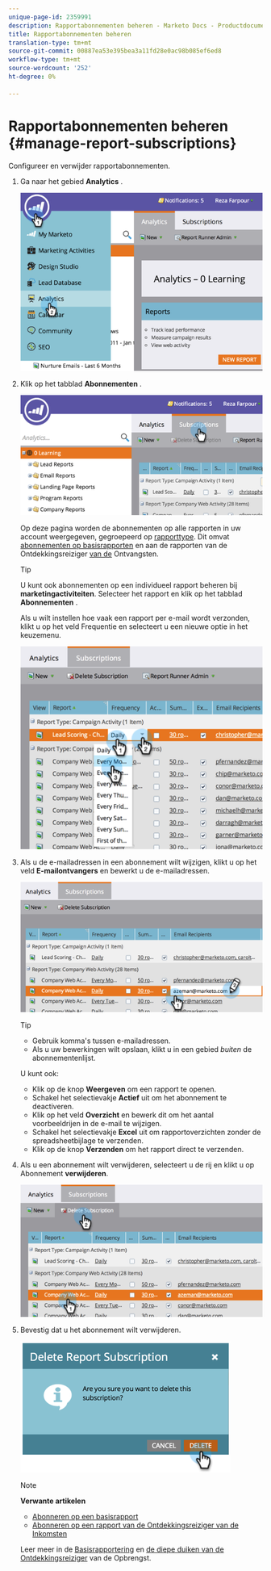 ```yaml
---
unique-page-id: 2359991
description: Rapportabonnementen beheren - Marketo Docs - Productdocumentatie
title: Rapportabonnementen beheren
translation-type: tm+mt
source-git-commit: 00887ea53e395bea3a11fd28e0ac98b085ef6ed8
workflow-type: tm+mt
source-wordcount: '252'
ht-degree: 0%

---
```



# Rapportabonnementen beheren {#manage-report-subscriptions}

Configureer en verwijder rapportabonnementen.

1. Ga naar het gebied **Analytics** .

   ![](assets/image2014-9-16-10-3a35-3a25.png)

1. Klik op het tabblad **Abonnementen** .

   ![](assets/image2014-9-16-10-3a35-3a32.png)

   Op deze pagina worden de abonnementen op alle rapporten in uw account weergegeven, gegroepeerd op [rapporttype](../../../../product-docs/reporting/basic-reporting/report-types/report-type-overview.md). Dit omvat [abonnementen op basisrapporten](subscribe-to-a-basic-report.md) en aan de rapporten van de Ontdekkingsreiziger [van de](http://docs.marketo.com/display/docs/revenue+cycle+analytics) Ontvangsten.

   >[!TIP]
   >
   >U kunt ook abonnementen op een individueel rapport beheren bij **marketingactiviteiten**. Selecteer het rapport en klik op het tabblad **Abonnementen** .

   Als u wilt instellen hoe vaak een rapport per e-mail wordt verzonden, klikt u op het veld Frequentie en selecteert u een nieuwe optie in het keuzemenu.

   ![](assets/image2014-9-16-10-3a36-3a4.png)

1. Als u de e-mailadressen in een abonnement wilt wijzigen, klikt u op het veld **E-mailontvangers** en bewerkt u de e-mailadressen.

   ![](assets/image2014-9-16-10-3a36-3a11.png)

   >[!TIP]
   >
   >
   >    
   >    
   >    * Gebruik komma&#39;s tussen e-mailadressen.
   >    * Als u uw bewerkingen wilt opslaan, klikt u in een gebied *buiten* de abonnementenlijst.


   U kunt ook:

   * Klik op de knop **Weergeven** om een rapport te openen.
   * Schakel het selectievakje **Actief** uit om het abonnement te deactiveren.
   * Klik op het veld **Overzicht** en bewerk dit om het aantal voorbeeldrijen in de e-mail te wijzigen.
   * Schakel het selectievakje **Excel** uit om rapportoverzichten zonder de spreadsheetbijlage te verzenden.
   * Klik op de knop **Verzenden** om het rapport direct te verzenden.



1. Als u een abonnement wilt verwijderen, selecteert u de rij en klikt u op Abonnement **verwijderen**.

   ![](assets/image2014-9-16-10-3a36-3a38.png)

1. Bevestig dat u het abonnement wilt verwijderen.

   ![](assets/image2014-9-16-10-3a36-3a43.png)

   >[!NOTE]
   >
   >**Verwante artikelen**
   >
   >    
   >    
   >    * [Abonneren op een basisrapport](subscribe-to-a-basic-report.md)
   >    * [Abonneren op een rapport van de Ontdekkingsreiziger van de Inkomsten](../../../../product-docs/reporting/revenue-cycle-analytics/revenue-explorer/subscribe-to-a-revenue-explorer-report.md)


   Leer meer in de [Basisrapportering](http://docs.marketo.com/display/docs/basic+reporting) en [de diepe duiken van de Ontdekkingsreiziger](http://docs.marketo.com/display/docs/revenue+cycle+analytics) van de Opbrengst.

